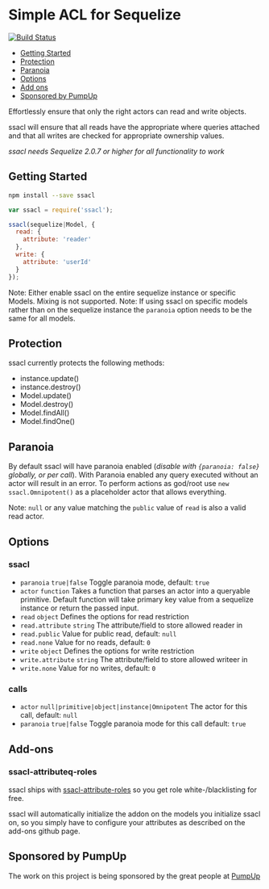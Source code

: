 # Simple ACL for Sequelize

[![Build Status](https://travis-ci.org/pumpupapp/ssacl.svg?branch=master)](https://travis-ci.org/pumpupapp/ssacl)

- [Getting Started](#getting-started)
- [Protection](#protecetion)
- [Paranoia](#paranoia)
- [Options](#options)
- [Add ons](#add-ons)
- [Sponsored by PumpUp](#pumpup)

Effortlessly ensure that only the right actors can read and write objects.

ssacl will ensure that all reads have the appropriate where queries attached and that all writes are checked for appropriate ownership values.

*ssacl needs Sequelize 2.0.7 or higher for all functionality to work*

## Getting Started

```sh
npm install --save ssacl
```

```js
var ssacl = require('ssacl');

ssacl(sequelize|Model, {
  read: {
    attribute: 'reader'
  },
  write: {
    attribute: 'userId'
  }
});
```

Note: Either enable ssacl on the entire sequelize instance or specific Models. Mixing is not supported.
Note: If using ssacl on specific models rather than on the sequelize instance the `paranoia` option needs to be the same for all models.

## Protection

ssacl currently protects the following methods:

- instance.update()
- instance.destroy()
- Model.update()
- Model.destroy()
- Model.findAll()
- Model.findOne()

## Paranoia

By default ssacl will have paranoia enabled (_disable with `{paranoia: false}` globally, or per call_).
With Paranoia enabled any query executed without an actor will result in an error.
To perform actions as god/root use `new ssacl.Omnipotent()` as a placeholder actor that allows everything.

Note: `null` or any value matching the `public` value of `read` is also a valid read actor.

## Options

### ssacl

- `paranoia` `true|false` Toggle paranoia mode, default: `true`
- `actor` `function` Takes a function that parses an actor into a queryable primitive. Default function will take primary key value from a sequelize instance or return the passed input.
- `read` `object` Defines the options for read restriction
- `read.attribute` `string` The attribute/field to store allowed reader in
- `read.public` Value for public read, default: `null`
- `read.none` Value for no reads, default: `0`
- `write` `object` Defines the options for write restriction
- `write.attribute` `string` The attribute/field to store allowed writeer in
- `write.none` Value for no writes, default: `0`

### calls

- `actor` `null|primitive|object|instance|Omnipotent` The actor for this call, default: `null`
- `paranoia` `true|false` Toggle paranoia mode for this call default: `true`

## Add-ons

### ssacl-attributeq-roles

ssacl ships with [ssacl-attribute-roles](https://github.com/mickhansen/ssacl-attribute-roles) so you get role white-/blacklisting for free.

ssacl will automatically initialize the addon on the models you initialize ssacl on, so you simply have to configure your attributes as described on the add-ons github page.

## Sponsored by PumpUp

The work on this project is being sponsored by the great people at [PumpUp](http://pumpup.co/)

